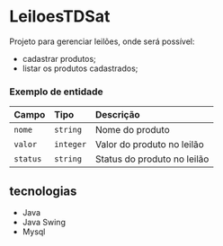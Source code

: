 # LeiloesTDSat
Projeto para gerenciar leilões, onde será possível:
- cadastrar produtos;
- listar os produtos cadastrados;

### Exemplo de entidade

| Campo | Tipo     | Descrição                                                |
|:----------| :------- |:---------------------------------------------------------|
| `nome`    | `string` | Nome do produto |
| `valor`     | `integer` | Valor do produto no leilão |
| `status`     | `string` | Status do produto no leilão |

## tecnologias
- Java
- Java Swing
- Mysql


